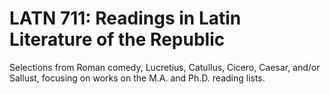 # LATN 711: Readings in Latin Literature of the Republic

Selections from Roman comedy, Lucretius, Catullus, Cicero, Caesar, and/or Sallust, focusing on works on the M.A. and Ph.D. reading lists.